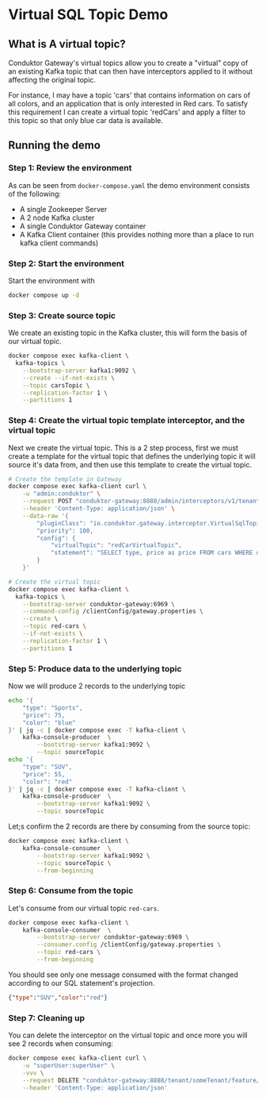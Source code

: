 # Virtual SQL Topic Demo

## What is A virtual topic?

Conduktor Gateway's virtual topics allow you to create a "virtual" copy of an existing Kafka topic that can then 
have interceptors applied to it without affecting the original topic. 

For instance, I may have a topic 'cars' that contains information on cars of all colors, and an application that is only 
interested in Red cars. To satisfy this requirement I can create a virtual topic 'redCars' and apply a filter to this 
topic so that only blue car data is available.

## Running the demo

### Step 1: Review the environment

As can be seen from `docker-compose.yaml` the demo environment consists of the following:

* A single Zookeeper Server
* A 2 node Kafka cluster
* A single Conduktor Gateway container
* A Kafka Client container (this provides nothing more than a place to run kafka client commands)

### Step 2: Start the environment

Start the environment with

```bash
docker compose up -d
```

### Step 3: Create source topic

We create an existing topic in the Kafka cluster, this will form the basis of our virtual topic. 

```bash
docker compose exec kafka-client \
  kafka-topics \
    --bootstrap-server kafka1:9092 \
    --create --if-not-exists \
    --topic carsTopic \
    --replication-factor 1 \
    --partitions 1
```
### Step 4: Create the virtual topic template interceptor, and the virtual topic
Next we create the virtual topic. This is a 2 step process, first we must create a template for the virtual topic that defines 
the underlying topic it will source it's data from, and then use this template to create the virtual topic. 

```bash
# Create the template in Gateway
docker compose exec kafka-client curl \
    -u "admin:conduktor" \
    --request POST "conduktor-gateway:8888/admin/interceptors/v1/tenants/someTenant/users/someUser/interceptors/redCarVirtualTopicTemplate" \
    --header 'Content-Type: application/json' \
    --data-raw '{
        "pluginClass": "io.conduktor.gateway.interceptor.VirtualSqlTopicPlugin",
        "priority": 100,
        "config": {
            "virtualTopic": "redCarVirtualTopic",
            "statement": "SELECT type, price as price FROM cars WHERE color = 'red'"
        }
    }'

# Create the virtual topic
docker compose exec kafka-client \
  kafka-topics \
    --bootstrap-server conduktor-gateway:6969 \
    --command-config /clientConfig/gateway.properties \
    --create \
    --topic red-cars \
    --if-not-exists \
    --replication-factor 1 \
    --partitions 1
```

### Step 5: Produce data to the underlying topic

Now we will produce 2 records to the underlying topic

```bash
echo '{ 
    "type": "Sports",
    "price": 75,
    "color": "blue" 
}' | jq -c | docker compose exec -T kafka-client \
    kafka-console-producer  \
        --bootstrap-server kafka1:9092 \
        --topic sourceTopic
echo '{ 
    "type": "SUV",
    "price": 55,
    "color": "red" 
}' | jq -c | docker compose exec -T kafka-client \
    kafka-console-producer  \
        --bootstrap-server kafka1:9092 \
        --topic sourceTopic
```

Let;s confirm the 2 records are there by consuming from the source topic:

```bash
docker compose exec kafka-client \
    kafka-console-consumer  \
        --bootstrap-server kafka1:9092 \
        --topic sourceTopic \
        --from-beginning  
```

### Step 6: Consume from the topic

Let's consume from our virtual topic `red-cars`.

```bash
docker compose exec kafka-client \
    kafka-console-consumer  \
        --bootstrap-server conduktor-gateway:6969 \
        --consumer.config /clientConfig/gateway.properties \
        --topic red-cars \
        --from-beginning  
```

You should see only one message consumed with the format changed according to our SQL statement's projection.

```json
{"type":"SUV","color":"red"}

```

### Step 7: Cleaning up

You can delete the interceptor on the virtual topic and once more you will see 2 records when consuming:

```bash
docker compose exec kafka-client curl \
    -u "superUser:superUser" \
    -vvv \
    --request DELETE "conduktor-gateway:8888/tenant/someTenant/feature/sql-filter/apiKeys/FETCH/direction/RESPONSE" \
    --header 'Content-Type: application/json' 
    
```